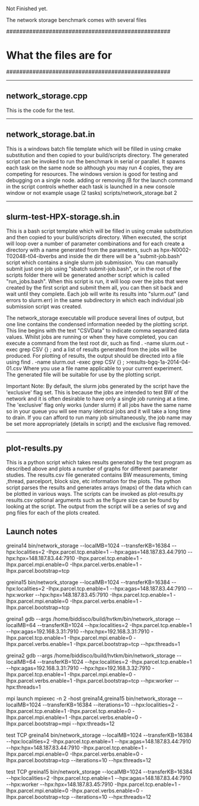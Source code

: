 <!-- Copyright (c) 2014 John Biddiscombe                                          -->
<!--                                                                              -->
<!-- SPDX-License-Identifier: BSL-1.0                                             -->
<!-- Distributed under the Boost Software License, Version 1.0. (See accompanying -->
<!-- file LICENSE_1_0.txt or copy at http://www.boost.org/LICENSE_1_0.txt)        -->

Not Finished yet.


The network storage benchmark comes with several files

##################################################
# What the files are for
##################################################

------------------------------
network_storage.cpp
------------------------------
This is the code for the test.

------------------------------
network_storage.bat.in
------------------------------
This is a windows batch file template which will be filled in using cmake substitution
and then copied to your build/scripts directory.
The generated script can be invoked to run the benchmark in serial or parallel.
It spawns each task on the same node so although you may run 4 copies,
they are competing for resources.
The windows version is good for testing and debugging on a single node.
adding or removing /B for the launch command in the script
controls whether each task is launched in a new console window or not
example usage (2 tasks)
scripts/network_storage.bat 2

------------------------------
slurm-test-HPX-storage.sh.in
------------------------------
This is a bash script template which will be filled in using cmake substitution
and then copied to your build/scripts directory.
When executed, the script will loop over a number of parameter combinations
and for each create a directory with a name generated from the parameters, such as
  hpx-N0002-T02048-t04-ibverbs
and inside the dir there will be a "submit-job.bash" script which contains a single
slurm job submission. You can manually submit just one job using "sbatch submit-job.bash",
or in the root of the scripts folder there will be generated another script
which is called "run_jobs.bash". When this script is run, it will loop over
the jobs that were created by the first script and submit them all, you
can then sit back and wait until they complete.
Each job will write its results into "slurm.out" (and errors to slurm.err)
in the same subdirectory in which each individual job submission script was created.

The network_storage executable will produce several lines of output, but one line
contains the condensed information needed by the plotting script.
This line begins with the text "CSVData" to indicate comma separated data values.
Whilst jobs are running or when they have completed, you can execute a command
from the test root dir, such as
  find . -name slurm.out -exec grep CSV {} \;
and a list of results generated from the jobs will be produced.
For plotting of results, the output should be directed into a file using
  find . -name slurm.out -exec grep CSV {} \; >results-bgq-1a-2014-04-01.csv
Where you use a file name applicable to your current experiment.
The generated file will be suitable for use by the plotting script.

Important Note:
By default, the slurm jobs generated by the script have the 'exclusive' flag set.
This is because the jobs are intended to test BW of the network and it is
often desirable  to have only a single job running at a time.
The 'exclusive' flag only works (under slurm) if all jobs have the same name
so in your queue you will see many identical jobs and it will take a long time to drain.
If you can afford to run many job simultaneously, the job name may be set more
appropriately (details in script) and the exclusive flag removed.

------------------------------
plot-results.py
------------------------------
This is a python script which takes results generated by the test program
as described above and plots a number of graphs for different parameter studies.
The results.csv file generated contains BW measurements, timing ,thread, parcelport,
block size, etc information for the plots.
The python script parses the results and generates arrays (maps) of the data which
can be plotted in various ways. The scripts can be invoked as
  plot-results.py results.csv
optional arguments such as the figure size can be found by looking at the script.
The output from the script will be a series of svg and png files for each of the plots
created.

## Launch notes
greina14
bin/network_storage --localMB=1024 --transferKB=16384 --hpx:localities=2 -Ihpx.parcel.tcp.enable=1 --hpx:agas=148.187.83.44:7910 --hpx:hpx=148.187.83.44:7910 -Ihpx.parcel.tcp.enable=1 -Ihpx.parcel.mpi.enable=0 -Ihpx.parcel.verbs.enable=1 -Ihpx.parcel.bootstrap=tcp

greina15
bin/network_storage --localMB=1024 --transferKB=16384 --hpx:localities=2 -Ihpx.parcel.tcp.enable=1  --hpx:agas=148.187.83.44:7910 --hpx:worker --hpx:hpx=148.187.83.45:7910 -Ihpx.parcel.tcp.enable=1 -Ihpx.parcel.mpi.enable=0 -Ihpx.parcel.verbs.enable=1 -Ihpx.parcel.bootstrap=tcp

greina1
gdb --args /home/biddisco/build/hvtkm/bin/network_storage --localMB=64 --transferKB=1024 --hpx:localities=2 -Ihpx.parcel.tcp.enable=1 --hpx:agas=192.168.3.31:7910 --hpx:hpx=192.168.3.31:7910 -Ihpx.parcel.tcp.enable=1 -Ihpx.parcel.mpi.enable=0 -Ihpx.parcel.verbs.enable=1 -Ihpx.parcel.bootstrap=tcp --hpx:threads=1

greina2
gdb --args /home/biddisco/build/hvtkm/bin/network_storage --localMB=64 --transferKB=1024 --hpx:localities=2 -Ihpx.parcel.tcp.enable=1 --hpx:agas=192.168.3.31:7910 --hpx:hpx=192.168.3.32:7910 -Ihpx.parcel.tcp.enable=1 -Ihpx.parcel.mpi.enable=0 -Ihpx.parcel.verbs.enable=1 -Ihpx.parcel.bootstrap=tcp --hpx:worker --hpx:threads=1

mpi launch
mpiexec -n 2 -host greina14,greina15 bin/network_storage --localMB=1024 --transferKB=16384 --iterations=10 --hpx:localities=2 -Ihpx.parcel.tcp.enable=1 -Ihpx.parcel.tcp.enable=0 -Ihpx.parcel.mpi.enable=1 -Ihpx.parcel.verbs.enable=0 -Ihpx.parcel.bootstrap=mpi --hpx:threads=12

test TCP greina14
bin/network_storage --localMB=1024 --transferKB=16384 --hpx:localities=2 -Ihpx.parcel.tcp.enable=1 --hpx:agas=148.187.83.44:7910 --hpx:hpx=148.187.83.44:7910 -Ihpx.parcel.tcp.enable=1 -Ihpx.parcel.mpi.enable=0 -Ihpx.parcel.verbs.enable=0 -Ihpx.parcel.bootstrap=tcp --iterations=10  --hpx:threads=12

test TCP greina15
bin/network_storage --localMB=1024 --transferKB=16384 --hpx:localities=2 -Ihpx.parcel.tcp.enable=1  --hpx:agas=148.187.83.44:7910 --hpx:worker --hpx:hpx=148.187.83.45:7910 -Ihpx.parcel.tcp.enable=1 -Ihpx.parcel.mpi.enable=0 -Ihpx.parcel.verbs.enable=0 -Ihpx.parcel.bootstrap=tcp --iterations=10  --hpx:threads=12
